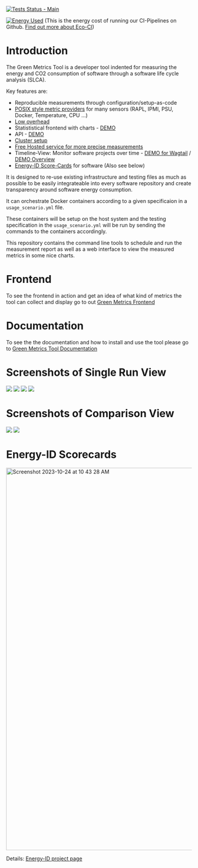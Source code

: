 [![Tests Status - Main](https://github.com/green-coding-berlin/green-metrics-tool/actions/workflows/tests-vm-main.yml/badge.svg)](https://github.com/green-coding-berlin/green-metrics-tool/actions/workflows/tests-vm-main.yml)


[![Energy Used](https://api.green-coding.io/v1/ci/badge/get/?repo=green-coding-solutions/green-metrics-tool&branch=main&workflow=45267393)](https://metrics.green-coding.io/ci.html?repo=green-coding-solutions/green-metrics-tool&branch=main&workflow=45267393) (This is the energy cost of running our CI-Pipelines on Github. [Find out more about Eco-CI](https://www.green-coding.io/projects/eco-ci/))

# Introduction

The Green Metrics Tool is a developer tool indented for measuring the energy and CO2 consumption of software through a software life cycle analysis (SLCA).

Key features are:
- Reproducible measurements through configuration/setup-as-code
- [POSIX style metric providers](https://docs.green-coding.io/docs/measuring/metric-providers/metric-providers-overview/) for many sensors (RAPL, IPMI, PSU, Docker, Temperature, CPU ...)
- [Low overhead](https://docs.green-coding.io/docs/measuring/metric-providers/overhead-of-measurement-providers/)
- Statististical frontend with charts - [DEMO](https://metrics.green-coding.io/stats.html?id=7169e39e-6938-4636-907b-68aa421994b2)
- API - [DEMO](https://api.green-coding.io)
- [Cluster setup](https://docs.green-coding.io/docs/installation/installation-cluster/)
- [Free Hosted service for more precise measurements](https://docs.green-coding.io/docs/measuring/measurement-cluster/)
- Timeline-View: Monitor software projects over time - [DEMO for Wagtail](https://metrics.green-coding.io/timeline.html?uri=https://github.com/green-coding-berlin/bakerydemo-gold-benchmark&filename=usage_scenario_warm.yml&branch=&machine_id=7) / [DEMO Overview](https://metrics.green-coding.io/energy-timeline.html)
- [Energy-ID Score-Cards](https://www.green-coding.io/projects/energy-id/) for software (Also see below)

It is designed to re-use existing infrastructure and testing files as much as possible to be easily integrateable into every software repository and create transparency around software energy consumption.

It can orchestrate Docker containers according to a given specificaion in a `usage_scenario.yml` file.

These containers will be setup on the host system and the testing specification in the `usage_scenario.yml` will be
run by sending the commands to the containers accordingly.

This repository contains the command line tools to schedule and run the measurement report
as well as a web interface to view the measured metrics in some nice charts.

# Frontend
To see the frontend in action and get an idea of what kind of metrics the tool can collect and display go to out [Green Metrics Frontend](https://metrics.green-coding.io)

# Documentation

To see the the documentation and how to install and use the tool please go to [Green Metrics Tool Documentation](https://docs.green-coding.io)

# Screenshots of Single Run View

![](https://www.green-coding.io/img/projects/gmt-screenshot-1.webp)
![](https://www.green-coding.io/img/projects/gmt-screenshot-2.webp)
![](https://www.green-coding.io/img/projects/gmt-screenshot-3.webp)
![](https://www.green-coding.io/img/projects/gmt-screenshot-4.webp)
 

# Screenshots of Comparison View
![](https://www.green-coding.io/img/projects/gmt-screenshot-5.webp)
![](https://www.green-coding.io/img/projects/gmt-screenshot-6.webp)

# Energy-ID Scorecards
<img width="1034" alt="Screenshot 2023-10-24 at 10 43 28 AM" src="https://github.com/green-coding-berlin/green-metrics-tool/assets/250671/7e3e3faa-5452-4722-af70-a65114f930ac">

Details: [Energy-ID project page](https://www.green-coding.io/projects/energy-id/
)


